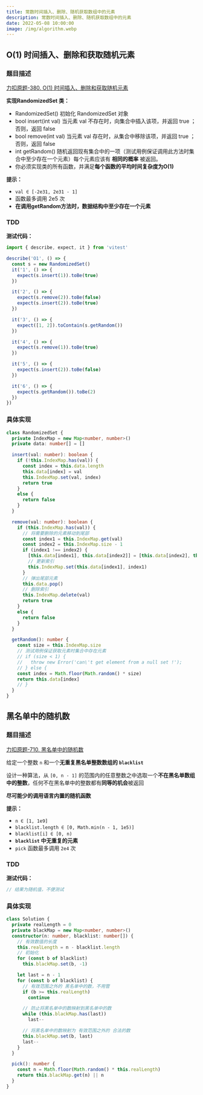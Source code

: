```yaml
---
title: 常数时间插入、删除、随机获取数组中的元素
description: 常数时间插入、删除、随机获取数组中的元素
date: 2022-05-08 10:00:00
image: /img/algorithm.webp
---
```



## O(1) 时间插入、删除和获取随机元素

### 题目描述

[力扣原题-380. O(1) 时间插入、删除和获取随机元素](https://leetcode-cn.com/problems/insert-delete-getrandom-o1/)

**实现RandomizedSet 类：**
- RandomizedSet() 初始化 RandomizedSet 对象
- bool insert(int val) 当元素 val 不存在时，向集合中插入该项，并返回 true ；否则，返回 false
- bool remove(int val) 当元素 val 存在时，从集合中移除该项，并返回 true ；否则，返回 false
- int getRandom() 随机返回现有集合中的一项（测试用例保证调用此方法时集合中至少存在一个元素）每个元素应该有 **相同的概率** 被返回。
- 你必须实现类的所有函数，并满足**每个函数的平均时间复杂度为O(1)**

**提示：**
- `val ∈ [-2e31, 2e31 - 1]`
- 函数最多调用 2e5 次
- **在调用getRandom方法时，数据结构中至少存在一个元素**

### TDD

<strong>测试代码：</strong>

```ts
import { describe, expect, it } from 'vitest'

describe('O1', () => {
  const s = new RandomizedSet()
  it('1', () => {
    expect(s.insert(1)).toBe(true)
  })

  it('2', () => {
    expect(s.remove(2)).toBe(false)
    expect(s.insert(2)).toBe(true)
  })

  it('3', () => {
    expect([1, 2]).toContain(s.getRandom())
  })

  it('4', () => {
    expect(s.remove(1)).toBe(true)
  })

  it('5', () => {
    expect(s.insert(2)).toBe(false)
  })

  it('6', () => {
    expect(s.getRandom()).toBe(2)
  })
})
```


### 具体实现

```ts
class RandomizedSet {
  private IndexMap = new Map<number, number>()
  private data: number[] = []

  insert(val: number): boolean {
    if (!this.IndexMap.has(val)) {
      const index = this.data.length
      this.data[index] = val
      this.IndexMap.set(val, index)
      return true
    }
    else {
      return false
    }
  }

  remove(val: number): boolean {
    if (this.IndexMap.has(val)) {
      // 将需要删除的元素移动到尾部
      const index1 = this.IndexMap.get(val)
      const index2 = this.IndexMap.size - 1
      if (index1 !== index2) {
        [this.data[index1], this.data[index2]] = [this.data[index2], this.data[index1]]
        // 更新索引
        this.IndexMap.set(this.data[index1], index1)
      }
      // 弹出尾部元素
      this.data.pop()
      // 删除索引
      this.IndexMap.delete(val)
      return true
    }
    else {
      return false
    }
  }

  getRandom(): number {
    const size = this.IndexMap.size
    // 测试用例保证获取元素时集合中存在元素
    // if (size < 1) {
    //   throw new Error('can\'t get element from a null set !');
    // } else {
    const index = Math.floor(Math.random() * size)
    return this.data[index]
    // }
  }
}
```

## 黑名单中的随机数

### 题目描述

[力扣原题-710. 黑名单中的随机数](https://leetcode-cn.com/problems/random-pick-with-blacklist/)

给定一个整数 `n` 和一个**无重复黑名单整数数组的 `blacklist`**

设计一种算法，从 `[0, n - 1]` 的范围内的任意整数之中选取一个**不在黑名单数组中的整数**，任何不在黑名单中的整数都有**同等的机会**被返回

**尽可能少的调用语言内置的随机函数**

**提示：**
- `n ∈ [1, 1e9]`
- `blacklist.length ∈ [0, Math.min(n - 1, 1e5)]`
- `blacklist[i] ∈ [0, n)`
- **`blacklist` 中无重复的元素**
- `pick` 函数最多调用 `2e4` 次

### TDD

<strong>测试代码：</strong>

```ts
// 结果为随机值，不便测试
```


### 具体实现

```ts
class Solution {
  private realLength = 0
  private blackMap = new Map<number, number>()
  constructor(n: number, blacklist: number[]) {
    // 有效数值的长度
    this.realLength = n - blacklist.length
    // 初始化
    for (const b of blacklist)
      this.blackMap.set(b, -1)

    let last = n - 1
    for (const b of blacklist) {
      // 有效范围之外的 黑名单中的数，不用管
      if (b >= this.realLength)
        continue

      // 防止将黑名单中的数映射到黑名单中的数
      while (this.blackMap.has(last))
        last--

      // 将黑名单中的数映射为 有效范围之外的 合法的数
      this.blackMap.set(b, last)
      last--
    }
  }

  pick(): number {
    const n = Math.floor(Math.random() * this.realLength)
    return this.blackMap.get(n) || n
  }
}
```